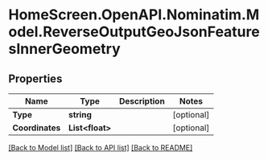 # HomeScreen.OpenAPI.Nominatim.Model.ReverseOutputGeoJsonFeaturesInnerGeometry

## Properties

Name | Type | Description | Notes
------------ | ------------- | ------------- | -------------
**Type** | **string** |  | [optional] 
**Coordinates** | **List&lt;float&gt;** |  | [optional] 

[[Back to Model list]](../README.md#documentation-for-models) [[Back to API list]](../README.md#documentation-for-api-endpoints) [[Back to README]](../README.md)

